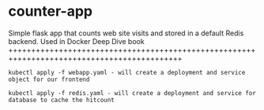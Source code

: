 # counter-app
Simple flask app that counts web site visits and stored in a default Redis backend. Used in Docker Deep Dive book
++++++++++++++++++++++++++++++++++++++++++++++++++++++++++++++++++++++++++++++++++++++++++++

```
kubectl apply -f webapp.yaml - will create a deployment and service object for our frontend 

kubectl apply -f redis.yaml - will create a deployment and service for database to cache the hitcount


